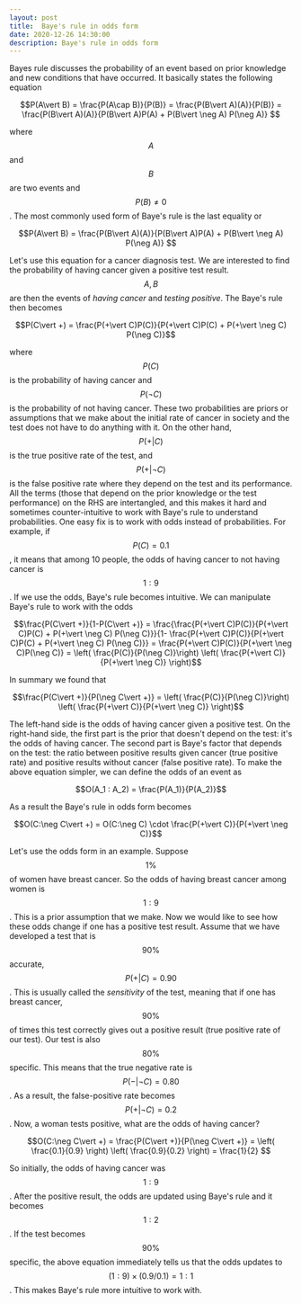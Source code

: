 ```yaml
---
layout: post
title:  Baye's rule in odds form
date: 2020-12-26 14:30:00
description: Baye's rule in odds form
---
```



Bayes rule discusses the probability of an event based on prior knowledge and new conditions that have occurred. It basically states the following equation

$$P(A\vert B) = \frac{P(A\cap B)}{P(B)} =  \frac{P(B\vert A)(A)}{P(B)} = \frac{P(B\vert A)(A)}{P(B\vert A)P(A) + P(B\vert \neg A) P(\neg A)} $$

where $$A$$ and $$B$$ are two events and $$P(B) \neq 0$$. The most commonly used form of Baye's rule is the last equality or 

$$P(A\vert B) = \frac{P(B\vert A)(A)}{P(B\vert A)P(A) + P(B\vert \neg A) P(\neg A)} $$

Let's use this equation for a cancer diagnosis test. We are interested to find the probability of having cancer given a positive test result. $$A,B$$ are then the events of *having cancer* and *testing positive*. The Baye's rule then becomes

$$P(C\vert +) = \frac{P(+\vert C)P(C)}{P(+\vert C)P(C) + P(+\vert \neg C) P(\neg C)}$$

where $$P(C)$$ is the probability of having cancer and $$P(\neg C)$$  is the probability of not having cancer. These two probabilities are priors or assumptions that we make about the initial rate of cancer in society and the test does not have to do anything with it. On the other hand, $$P(+\vert C)$$ is the true positive rate of the test, and $$P(+\vert \neg C)$$ is the false positive rate where they depend on the test and its performance.  All the terms (those that depend on the prior knowledge or the test performance) on the RHS are intertangled, and this makes it hard and sometimes counter-intuitive to work with Baye's rule to understand probabilities. One easy fix is to work with odds instead of probabilities. For example, if $$P(C) = 0.1$$, it means that among 10 people, the odds of having cancer to not having cancer is $$1:9$$. If we use the odds, Baye's rule becomes intuitive. We can manipulate Baye's rule to work with the odds 

$$\frac{P(C\vert +)}{1-P(C\vert +)} = \frac{\frac{P(+\vert C)P(C)}{P(+\vert C)P(C) + P(+\vert \neg C) P(\neg C)}}{1- \frac{P(+\vert C)P(C)}{P(+\vert C)P(C) + P(+\vert \neg C) P(\neg C)}} = \frac{P(+\vert C)P(C)}{P(+\vert \neg C)P(\neg C)}  = \left( \frac{P(C)}{P(\neg C)}\right) \left( \frac{P(+\vert C)}{P(+\vert \neg C)} \right)$$

In summary we found that

$$\frac{P(C\vert +)}{P(\neg C\vert +)} = \left( \frac{P(C)}{P(\neg C)}\right) \left( \frac{P(+\vert C)}{P(+\vert \neg C)} \right)$$

The left-hand side is the odds of having cancer given a positive test. On the right-hand side, the first part is the prior that doesn't depend on the test: it's the odds of having cancer. The second part is Baye's factor that depends on the test: the ratio between positive results given cancer (true positive rate) and positive results without cancer (false positive rate). To make the above equation simpler, we can define the odds of an event as 

$$O(A_1 : A_2) = \frac{P(A_1)}{P(A_2)}$$

As a result the Baye's rule in odds form becomes

$$O(C:\neg C\vert +) = O(C:\neg C) \cdot \frac{P(+\vert C)}{P(+\vert \neg C)}$$

Let's use the odds form in an example. Suppose $$1\%$$ of women have breast cancer. So the odds of having breast cancer among women is $$1:9$$. This is a prior assumption that we make. Now we would like to see how these odds change if one has a positive test result. Assume that we have developed a test that is $$90\%$$ accurate, $$P(+\vert C) = 0.90$$. This is usually called the *sensitivity* of the test, meaning that if one has breast cancer, $$90\%$$ of times this test correctly gives out a positive result (true positive rate of our test). Our test is also $$80\%$$ specific. This means that the true negative rate is $$P(-\vert \neg C) = 0.80$$. As a result, the false-positive rate becomes $$P(+\vert \neg C) = 0.2$$. Now, a woman tests positive, what are the odds of having cancer? 

$$O(C:\neg C\vert +) = \frac{P(C\vert +)}{P(\neg C\vert +)} = \left( \frac{0.1}{0.9} \right) \left( \frac{0.9}{0.2} \right) = \frac{1}{2} $$

So initially, the odds of having cancer was $$1:9$$. After the positive result, the odds are updated using Baye's rule and it becomes $$1:2$$. If the test becomes $$90\%$$ specific, the above equation immediately tells us that the odds updates to $$(1:9)\times(0.9/0.1) = 1:1$$. This makes Baye's rule more intuitive to work with.


